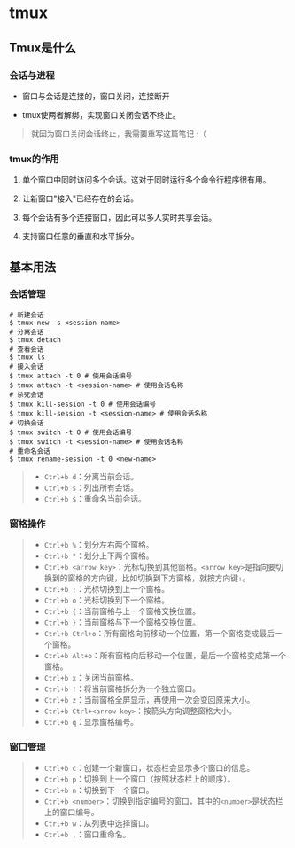 # tmux

## Tmux是什么

### 会话与进程

- 窗口与会话是连接的，窗口关闭，连接断开

- tmux使两者解绑，实现窗口关闭会话不终止。

> 就因为窗口关闭会话终止，我需要重写这篇笔记 :（

### tmux的作用

1. 单个窗口中同时访问多个会话。这对于同时运行多个命令行程序很有用。

2. 让新窗口"接入"已经存在的会话。

3. 每个会话有多个连接窗口，因此可以多人实时共享会话。

4. 支持窗口任意的垂直和水平拆分。

## 基本用法

### 会话管理

```shell
# 新建会话
$ tmux new -s <session-name>
# 分离会话
$ tmux detach
# 查看会话
$ tmux ls
# 接入会话
$ tmux attach -t 0 # 使用会话编号
$ tmux attach -t <session-name> # 使用会话名称
# 杀死会话
$ tmux kill-session -t 0 # 使用会话编号
$ tmux kill-session -t <session-name> # 使用会话名称
# 切换会话
$ tmux switch -t 0 # 使用会话编号
$ tmux switch -t <session-name> # 使用会话名称
# 重命名会话
$ tmux rename-session -t 0 <new-name>
```

> - `Ctrl+b d`：分离当前会话。
> - `Ctrl+b s`：列出所有会话。
> - `Ctrl+b $`：重命名当前会话。

### 窗格操作

> - `Ctrl+b %`：划分左右两个窗格。
> - `Ctrl+b "`：划分上下两个窗格。
> - `Ctrl+b <arrow key>`：光标切换到其他窗格。`<arrow key>`是指向要切换到的窗格的方向键，比如切换到下方窗格，就按方向键`↓`。
> - `Ctrl+b ;`：光标切换到上一个窗格。
> - `Ctrl+b o`：光标切换到下一个窗格。
> - `Ctrl+b {`：当前窗格与上一个窗格交换位置。
> - `Ctrl+b }`：当前窗格与下一个窗格交换位置。
> - `Ctrl+b Ctrl+o`：所有窗格向前移动一个位置，第一个窗格变成最后一个窗格。
> - `Ctrl+b Alt+o`：所有窗格向后移动一个位置，最后一个窗格变成第一个窗格。
> - `Ctrl+b x`：关闭当前窗格。
> - `Ctrl+b !`：将当前窗格拆分为一个独立窗口。
> - `Ctrl+b z`：当前窗格全屏显示，再使用一次会变回原来大小。
> - `Ctrl+b Ctrl+<arrow key>`：按箭头方向调整窗格大小。
> - `Ctrl+b q`：显示窗格编号。

### 窗口管理

> - `Ctrl+b c`：创建一个新窗口，状态栏会显示多个窗口的信息。
> - `Ctrl+b p`：切换到上一个窗口（按照状态栏上的顺序）。
> - `Ctrl+b n`：切换到下一个窗口。
> - `Ctrl+b <number>`：切换到指定编号的窗口，其中的`<number>`是状态栏上的窗口编号。
> - `Ctrl+b w`：从列表中选择窗口。
> - `Ctrl+b ,`：窗口重命名。


